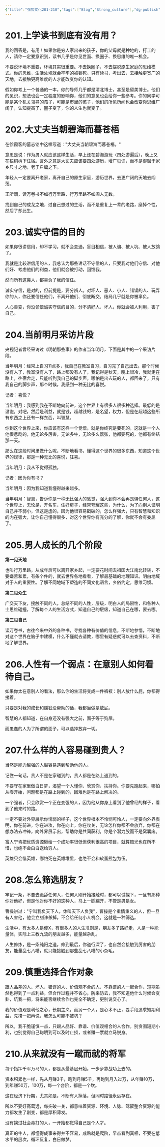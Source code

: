 ```yaml
---
{"title":"强势文化201-210","tags":["Blog","Strong_culture"],"dg-publish":true,"dg-note-icon":5,"permalink":"/🌓Interest_兴趣/Exalt 提升/强势文化/21强势文化201-210/","dgPassFrontmatter":true,"noteIcon":5,"created":"2024-09-18T19:10:38.537+08:00","updated":"2024-09-19T11:05:29.225+08:00"}
---
```


# 201.上学读书到底有没有用？

我的回答是，有用！如果你是穷人家出来的孩子，你的父母就是种地的，打工的人，请你一定要意识到，读书几乎是你见世面、换圈子、换思维的唯一机会。

不要说环境不重要，环境其实很重要。不去换圈子，不去摆脱原生家庭的思维模式。你的思维，生活处境就会牢牢的被锁死。只有读书，考出去，去接触更宽广的天地，去接触更高维度的人才能改变你的认知。

假如你考上一个普通的一本，你的导师几乎都是清北博士，甚至是留美博士。他们的见识，想法也会一定程度的影响你，他们的意见也会给你一些参考。你的同学可能是某个机关领导的孩子，可能是市里的孩子，他们的所见所闻也会改变你思维广阔了，认知提高了，圈子变了，你的人生也就变了。

# 202.大丈夫当朝碧海而暮苍梧

在徐霞客的墓志铭中这样写道："大丈夫当朝碧海而暮苍梧。"

意思是说：作为男人就应该这样生活，早上还在碧海游玩（四处游遍后），晚上又在梧桐树下住宿。言外之意是大丈夫应该要四处游历，增广见识，而不是徘徊于家乡尺寸之地，老于户牖之下。

年轻人一定要离开老家，离开自己的原生家庭，游历世界，去更广阔的天地去闯荡。

正所谓，读万卷书不如行万里路，行万里路不如阅人无数。

找到自己的成龙之地，过自己想过的生活，而不是重复上一辈的老路，磨掉个性，然后了却此生。

# 203.诚实守信的目的

如果你很讲信用，却不学习，就不会变通，盲目相信，被人骗、被人坑、被人放鸽子。

我就是比较讲信用的人，我总认为那些讲话不守信的人，只要我对他们守信、对他们好、考虑他们的利益，他们就会被打动，回馈我。

然而所有这类人，都辜负了我的信任。

诚实守信，是对的，但前提是，要分辨人。对坏人、恶人、小人、错误的人、玩弄你的人，你还要信任他们，不离开他们、彻底断交，结局几乎就是你被辜负。

人心善变，你没领悟诚实守信的目的，分不清好人、坏人，你就会被人利用，害了自己。

# 204.当前明月采访片段

央视记者曾经采访过《明朝那些事》的作者当年明月，下面是其中的一个采访片段。

当年明月：经常上自习11点多，我自己在教室自习，自习完了自己出去。那个时候没有人了，教室没有人了，路上都没有人了，我记得是秋天，晚上很冷，我就走在路上，往宿舍走，只能听到我自己的脚步声。哪怕是出去玩的人，都回来了，只有我自己的脚步声，那个时候，我感到一种无比的喜悦。

记者：喜悦？

当年明月：我感到我在不断地向前进，这个世界上有很多人很多种选择。最低的是温饱，对吧，然后是利益，就是钱，超越钱的，是名望，权力，但是在超越这些所有东西之上还有一样东西，叫智慧。

你到这个世界上来，你应该有这样一个觉悟，就是你终究是要死的，这就是一个人他很悲剧的，他无论多厉害，无论多牛，无论多么器张，他都要死的，他都有终结那一天。

那么在这段时间里做什么呢，不断地看书，懂得这个世界的很多东西，知道这个世界的规律，那是一种无比的喜悦，狂喜。

当年明月：我从不觉得孤独。

记者：因为你有书？

当年明月：因为我知道我懂得越来越多。

当年明月：智慧，告诉你是一种无比强大的感觉，强大到你不会再畏惧任何人，这个世界上，无论是，开名车，住好房子，经常夸耀这些，为什么，为了向别人证明自己并不弱小，但这是虚的，因为他很容易戳破的，怎么样强大，只有智慧和知识的内在强大，让你自己懂得很多，对这个世界你有充分的了解，你就不会有委屈了。

# 205.男人成长的几个阶段

**第一见天地**

也叫行万里路，从成年后可以离开家乡起，一定要花时间去祖国大江南北转转，不要嫌苦和累，有条个件的，就去世界各地看看，了解最基础的地理知识。明白地域对于人的重要性。了解不同地域下塑造的不同文化语言，乡俗约定，思维习惯。

**第二见众生**

广交天下友，接触不同的人，总结不同的人性，层级，明白人的局限性，和各种人士思维碰撞，了解每个人的生活方式，知道自己的层级，知道自己在哪，要去哪。

**第三见自己**

读万卷书，古往今来中外的各种书，寻找各种有价值的信息，不断地参悟，不断地对这个世界在脑子中建模，什么不懂就去请教，哪里有疑惑就可以去查资料，不断地了解世界。

# 206.人性有一个弱点：在意别人如何看待自己。

如果你太在意别人的看法，那么你的生活将变成一件裤衩：别人放什么屁，你都得接着。

只要是对我的成长和赚钱没帮助的话，我都当做是放屁。

智慧的人都知道，在自身还没有强大之前，面子等于狗屎。

而愚蠢的人为了所谓的面子，可以选择放弃一切。

# 207.什么样的人容易碰到贵人？

当然是能力越强的人越容易遇到帮助他的人。

记住一句话，贵人不是在家碰到的，贵人都是在路上遇到的。

不要守在家里做白日梦，渴望一个人懂你、欣赏你、扶持你。你要先跑起来，哪怕从零开始，问题都是在路上碰到的，困难也是在路上解决的。

一个强者，只会欣赏一个正在变强的人，因为他从你身上看到了他曾经的样子，看到了他来时的路。

一定不要对外界展示你懦弱的样子，这个世界根本不怜悯可怜人，一定要向外界表明，你在前进，你在进攻，你在向上，你在攻关，无论怎样你都不会放弃，你都在想办法去冲锋，向外界展示出，帮助你是共同获利，你是个潜力股而不是窝囊废。

富人宁肯把优质资源砸给一个成功率很低但获利很高的项目，就算赔光也在所不惜，也绝不会白白送给穷人。

英雄只会惜英雄，哪怕死在英雄堆里，也绝不会和软蛋熊包为伍。

# 208.怎么筛选朋友？

牢记一条，不要去跪舔任何人，任何人刚开始接触时，都可以试探下，一旦有那种你对他好，但是他对你不好的这种人，马上一脚踹开，不管是男是女。

曹操讲过："宁叫我负天下人，休叫天下人负我"，曹操是个重情重义的人，但一旦有人害他，他会立刻诛杀掉，不会给任何小人机会，这就是一种筛选。

生活中，有太多人是傻X，有很多人的人生准则是，朋友多了路好走，人是一种能量体，实际上三教九流的朋友越多，能量越杂乱。

人生修炼，是一条纯阳之道，修到最后，你道行深了，也自然会接触到厉害的朋友，能量乱七八糟，就只能接触到那些乱七八糟的小杂毛。

# 209.慎重选择合作对象

跟人品差的人、坏人、错误的人、价值观不合的人、不靠谱的人一起合作，短期虽然也得到了一点利益，但合作过程并不省心，防来防去，我不知道他什么时候会变卦，坑我一把，将来能否继续合作也完全不确定，更别说交心了。

我的价值观是利他之心，长期主义，而另一个人，是心术不正，耍手段追求短期利益，先捞一把再说，我怎么可能不被坑？

所以，我干脆谨慎一点，只跟人品好、靠谱、价值观相合的人合作，别贪图短期小利，也别觉得自己聪明到可以及时止损，或者赚一票就立马脱身。

# 210.从来就没有一蹴而就的将军

每个指挥千军万马的人，都是从最基层开始，一步步靠战功上去的。

资本积累也一样，先从月赚3千，跑到月赚5千，再跑到月入过万，从年赚10万，到年赚50万，100万，每一个台阶，都是一个坎。

这在经济下行期，尤其如是，不断有人掉落，但同时路径永远存在。

所以不要好高鹜远，每突破一关，都意味着资源、环境、人脉、驾驭整合资源的能力都发生了剧变，都是厚积薄发。

没有挨过社会毒打的人，一开始都觉得自己是个人才。

真正的牛人，都懂得成事来得并不容易，成熟就是爬阶，早点看到真相，不要在低水平的层次，循环反复，白日做梦。
